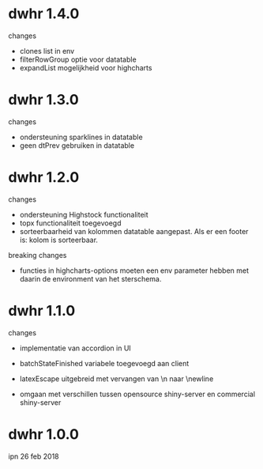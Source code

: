 dwhr 1.4.0
==========

changes

* clones list in env
* filterRowGroup optie voor datatable
* expandList mogelijkheid voor highcharts

dwhr 1.3.0
==========

changes

* ondersteuning sparklines in datatable
* geen dtPrev gebruiken in datatable


dwhr 1.2.0
==========

changes

* ondersteuning Highstock functionaliteit
* topx functionaliteit toegevoegd
* sorteerbaarheid van kolommen datatable aangepast. Als er een footer is: kolom is sorteerbaar.

breaking changes

* functies in highcharts-options moeten een env parameter hebben met daarin de environment van het sterschema.


dwhr 1.1.0
==========

changes

* implementatie van accordion in UI

* batchStateFinished variabele toegevoegd aan client

* latexEscape uitgebreid met vervangen van \n naar \\newline

* omgaan met verschillen tussen opensource shiny-server en commercial shiny-server


dwhr 1.0.0
==========

ipn 26 feb 2018